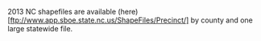 2013 NC shapefiles are available (here)[ftp://www.app.sboe.state.nc.us/ShapeFiles/Precinct/] by county and one large statewide file.
